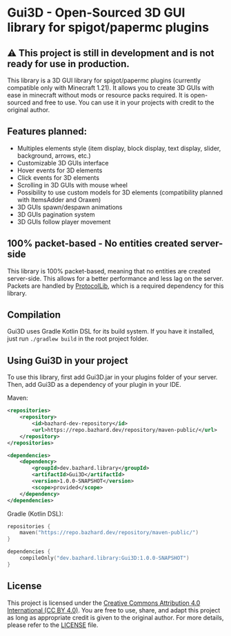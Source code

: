 # Gui3D - Open-Sourced 3D GUI library for spigot/papermc plugins

## ⚠ This project is still in development and is not ready for use in production.

This library is a 3D GUI library for spigot/papermc plugins (currently compatible only with Minecraft 1.21).
It allows you to create 3D GUIs with ease in minecraft without mods or resource packs required.
It is open-sourced and free to use.
You can use it in your projects with credit to the original author.

## Features planned:
- Multiples elements style (item display, block display, text display, slider, background, arrows, etc.)
- Customizable 3D GUIs interface
- Hover events for 3D elements
- Click events for 3D elements
- Scrolling in 3D GUIs with mouse wheel
- Possibility to use custom models for 3D elements (compatibility planned with ItemsAdder and Oraxen)
- 3D GUIs spawn/despawn animations
- 3D GUIs pagination system
- 3D GUIs follow player movement

## 100% packet-based - No entities created server-side
This library is 100% packet-based, meaning that no entities are created server-side.
This allows for a better performance and less lag on the server.
Packets are handled by [ProtocolLib](https://github.com/dmulloy2/ProtocolLib/), which is a required dependency for this library.

## Compilation
Gui3D uses Gradle Kotlin DSL for its build system. If you have it installed, just run `./gradlew build` in the root project folder.

## Using Gui3D in your project
To use this library, first add Gui3D.jar in your plugins folder of your server.
Then, add Gui3D as a dependency of your plugin in your IDE.

Maven:
```xml
<repositories>
    <repository>
        <id>bazhard-dev-repository</id>
        <url>https://repo.bazhard.dev/repository/maven-public/</url>
    </repository>
</repositories>

<dependencies>
    <dependency>
        <groupId>dev.bazhard.library</groupId>
        <artifactId>Gui3D</artifactId>
        <version>1.0.0-SNAPSHOT</version>
        <scope>provided</scope>
    </dependency>
</dependencies>
```

Gradle (Kotlin DSL):
```kotlin
repositories {
    maven("https://repo.bazhard.dev/repository/maven-public/")
}

dependencies {
    compileOnly("dev.bazhard.library:Gui3D:1.0.0-SNAPSHOT")
}
```

## License

This project is licensed under the [Creative Commons Attribution 4.0 International (CC BY 4.0)](https://creativecommons.org/licenses/by/4.0/). You are free to use, share, and adapt this project as long as appropriate credit is given to the original author. For more details, please refer to the [LICENSE](./LICENSE) file.
